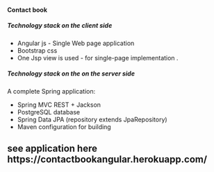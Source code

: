 <h4>
Contact book
</h4>
<h5>Technology stack on the client side </h5>
<ul>
<li> Angular js - Single Web page application</li>
<li> Bootstrap css</li>
<li> One Jsp view is used - for single-page implementation .  </li>
</ul>


<h5>Technology stack on the on the server side </h5>
A complete Spring application:
<ul>
<li> Spring MVC REST + Jackson </li>
<li> PostgreSQL database</li>
<li> Spring Data JPA (repository extends JpaRepository)</li>
<li> Maven configuration for building</li>
</ul>

<h2> see application here https://contactbookangular.herokuapp.com/ </h2>
